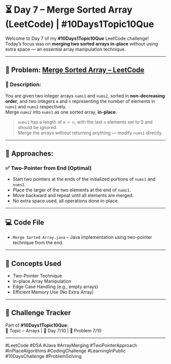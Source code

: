 # ⏳ Day 7 – Merge Sorted Array (LeetCode) | #10Days1Topic10Que

Welcome to Day 7 of my **#10Days1Topic10Que** LeetCode challenge!  
Today’s focus was on **merging two sorted arrays in-place** without using extra space — an essential array manipulation technique.

---

## 📌 Problem: [Merge Sorted Array – LeetCode](https://leetcode.com/problems/merge-sorted-array/)

### 🔹 Description:  
You are given two integer arrays `nums1` and `nums2`, sorted in **non-decreasing order**, and two integers `m` and `n` representing the number of elements in `nums1` and `nums2` respectively.  
Merge `nums2` into `nums1` as one sorted array, **in-place**.

> `nums1` has a length of `m + n`, with the last `n` elements set to 0 and should be ignored.  
> Merge the arrays without returning anything — modify `nums1` directly.

---

## 🧠 Approaches:

### ✅ Two-Pointer from End (Optimal)
- Start two pointers at the ends of the initialized portions of `nums1` and `nums2`.
- Place the larger of the two elements at the end of `nums1`.
- Move backward and repeat until all elements are merged.
- No extra space used, all operations done in-place.

---

## 💻 Code File

- `Merge Sorted Array.java` – Java implementation using two-pointer technique from the end.

---

## 🧠 Concepts Used

- Two-Pointer Technique  
- In-place Array Manipulation  
- Edge Case Handling (e.g., empty arrays)  
- Efficient Memory Use (No Extra Array)

---

## 📅 Challenge Tracker

Part of **#10Days1Topic10Que**:  
🔢 Topic – Arrays | 🔁 Day 7/10 | 🧩 Problem 7/10

---

#LeetCode #DSA #Java #ArrayMerging #TwoPointerApproach #InPlaceAlgorithms #CodingChallenge #LearningInPublic #10DaysChallenge #ProblemSolving
